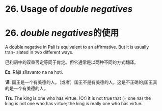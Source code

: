 # **26. Usage of** *double negatives* 
# 26. *double negatives***的使用**

 
A double negative in Pali is equivalent to an affirmative. But it is usually tran-
slated in two different ways. 

巴利语中的双重否定等同于肯定。但它通常是以两种不同的方式翻译。

**Ex**. Rājā sīlavanto na na hoti. 

**译**. 国王是一个有美德的人。（或者）国王不是有美德的人，这是不正确的;国王真的是一个有美德的人。

**Trs**. The king is one who has virtue. (Or) it is not true that (= one na) the king is not one who has virtue; the king is really one who has virtue.
